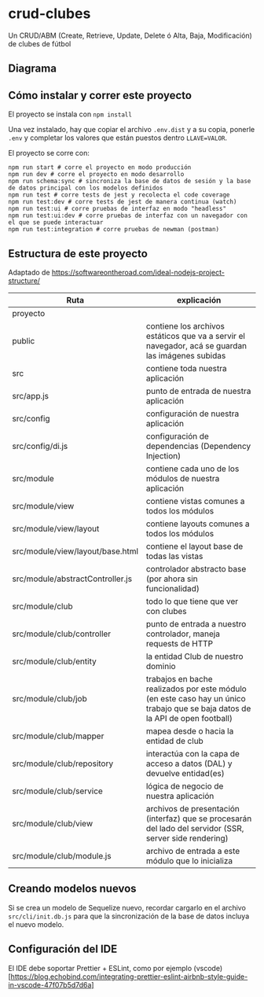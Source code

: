 # crud-clubes

Un CRUD/ABM (Create, Retrieve, Update, Delete ó Alta, Baja, Modificación) de clubes de fútbol

## Diagrama

## Cómo instalar y correr este proyecto

El proyecto se instala con `npm install`

Una vez instalado, hay que copiar el archivo `.env.dist` y a su copia, ponerle `.env` y completar los valores que están puestos dentro `LLAVE=VALOR`.

El proyecto se corre con:

```
npm run start # corre el proyecto en modo producción
npm run dev # corre el proyecto en modo desarrollo
npm run schema:sync # sincroniza la base de datos de sesión y la base de datos principal con los modelos definidos
npm run test # corre tests de jest y recolecta el code coverage
npm run test:dev # corre tests de jest de manera continua (watch)
npm run test:ui # corre pruebas de interfaz en modo "headless"
npm run test:ui:dev # corre pruebas de interfaz con un navegador con el que se puede interactuar
npm run test:integration # corre pruebas de newman (postman)
```

## Estructura de este proyecto

Adaptado de https://softwareontheroad.com/ideal-nodejs-project-structure/

| Ruta                             | explicación                                                                                                                   |
| -------------------------------- | ----------------------------------------------------------------------------------------------------------------------------- |
| proyecto                         |
| public                           | contiene los archivos estáticos que va a servir el navegador, acá se guardan las imágenes subidas                             |
| src                              | contiene toda nuestra aplicación                                                                                              |
| src/app.js                       | punto de entrada de nuestra aplicación                                                                                        |
| src/config                       | configuración de nuestra aplicación                                                                                           |
| src/config/di.js                 | configuración de dependencias (Dependency Injection)                                                                          |
| src/module                       | contiene cada uno de los módulos de nuestra aplicación                                                                        |
| src/module/view                  | contiene vistas comunes a todos los módulos                                                                                   |
| src/module/view/layout           | contiene layouts comunes a todos los módulos                                                                                  |
| src/module/view/layout/base.html | contiene el layout base de todas las vistas                                                                                   |
| src/module/abstractController.js | controlador abstracto base (por ahora sin funcionalidad)                                                                      |
| src/module/club                  | todo lo que tiene que ver con clubes                                                                                          |
| src/module/club/controller       | punto de entrada a nuestro controlador, maneja requests de HTTP                                                               |
| src/module/club/entity           | la entidad Club de nuestro dominio                                                                                            |
| src/module/club/job              | trabajos en bache realizados por este módulo (en este caso hay un único trabajo que se baja datos de la API de open football) |
| src/module/club/mapper           | mapea desde o hacia la entidad de club                                                                                        |
| src/module/club/repository       | interactúa con la capa de acceso a datos (DAL) y devuelve entidad(es)                                                         |
| src/module/club/service          | lógica de negocio de nuestra aplicación                                                                                       |
| src/module/club/view             | archivos de presentación (interfaz) que se procesarán del lado del servidor (SSR, server side rendering)                      |
| src/module/club/module.js        | archivo de entrada a este módulo que lo inicializa                                                                            |

## Creando modelos nuevos

Si se crea un modelo de Sequelize nuevo, recordar cargarlo en el archivo `src/cli/init.db.js` para que la sincronización de la base de datos incluya el nuevo modelo.

## Configuración del IDE

El IDE debe soportar Prettier + ESLint, como por ejemplo (vscode)[https://blog.echobind.com/integrating-prettier-eslint-airbnb-style-guide-in-vscode-47f07b5d7d6a]
